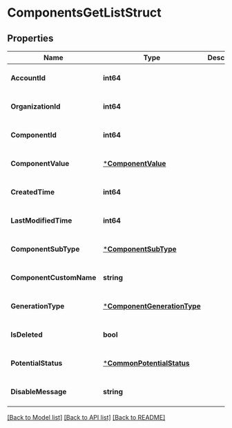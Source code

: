 # ComponentsGetListStruct

## Properties
Name | Type | Description | Notes
------------ | ------------- | ------------- | -------------
**AccountId** | **int64** |  | [optional] [default to null]
**OrganizationId** | **int64** |  | [optional] [default to null]
**ComponentId** | **int64** |  | [optional] [default to null]
**ComponentValue** | [***ComponentValue**](component_value.md) |  | [optional] [default to null]
**CreatedTime** | **int64** |  | [optional] [default to null]
**LastModifiedTime** | **int64** |  | [optional] [default to null]
**ComponentSubType** | [***ComponentSubType**](ComponentSubType.md) |  | [optional] [default to null]
**ComponentCustomName** | **string** |  | [optional] [default to null]
**GenerationType** | [***ComponentGenerationType**](ComponentGenerationType.md) |  | [optional] [default to null]
**IsDeleted** | **bool** |  | [optional] [default to null]
**PotentialStatus** | [***CommonPotentialStatus**](CommonPotentialStatus.md) |  | [optional] [default to null]
**DisableMessage** | **string** |  | [optional] [default to null]

[[Back to Model list]](../README.md#documentation-for-models) [[Back to API list]](../README.md#documentation-for-api-endpoints) [[Back to README]](../README.md)


